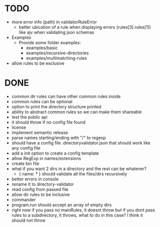 
# TODO
- more error info (path) in validatorRuleError
  - better ubication of a rule when displaying errors (rules[3].rules[1]) like
    ajv when validating json schemas
- Examples
  - Provide some folder examples:
    * examples/basic
    * examples/recursive-directories
    * examples/multimatching-rules
- allow rules to be exclusive

# DONE
- common dir rules can have other common rules inside
- common rules can be optional
- option to print the directory structure printed
- ability to abstract common rules so we can make them shareable
- test the public api
- it should throw if no config file found
- license
- implement semantic release
- parse names starting/ending with "/" to regexp
- should have a config file .directoryvalidator.json that
  should work like any config file
- add a init option to create a config template
- allow RegExp in names/extensions
- create bin file
- what if you want 2 dirs in a directory and the rest can be whatever?
  - { name: * } should validate all the files/dirs recursively
- better errors in console
- rename it to directory-validator
- read config from passed file
- allow dir rules to be inclusive
- commander
- program.run should accept an array of empty dirs
- right now if you pass no mainRules, it doesnt throw
  but if you dont pass rules to a subdirectory,
  it throws, what to do in this case?
  I think it should not throw
